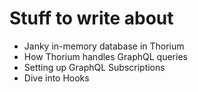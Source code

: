 # Stuff to write about

- Janky in-memory database in Thorium
- How Thorium handles GraphQL queries
- Setting up GraphQL Subscriptions
- Dive into Hooks
